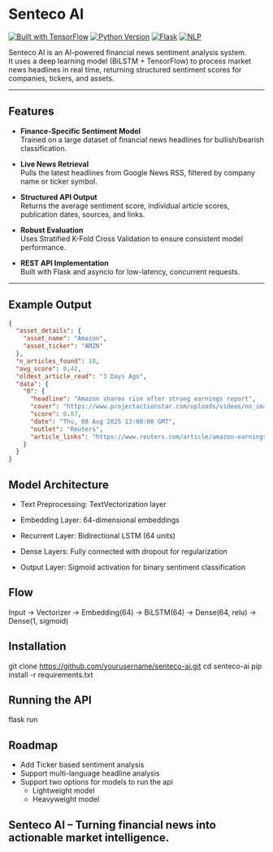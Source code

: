 # Senteco AI

[![Built with TensorFlow](https://img.shields.io/badge/Built%20with-TensorFlow-orange?logo=tensorflow)](https://www.tensorflow.org/)
[![Python Version](https://img.shields.io/badge/Python-3.9%2B-blue?logo=python)](https://www.python.org/)
[![Flask](https://img.shields.io/badge/Framework-Flask-lightgrey?logo=flask)](https://flask.palletsprojects.com/)
[![NLP](https://img.shields.io/badge/NLP-Financial%20Sentiment-yellow)](#)

Senteco AI is an AI-powered financial news sentiment analysis system.  
It uses a deep learning model (BiLSTM + TensorFlow) to process market news headlines in real time, returning structured sentiment scores for companies, tickers, and assets.

---

## Features

- **Finance-Specific Sentiment Model**  
  Trained on a large dataset of financial news headlines for bullish/bearish classification.

- **Live News Retrieval**  
  Pulls the latest headlines from Google News RSS, filtered by company name or ticker symbol.

- **Structured API Output**  
  Returns the average sentiment score, individual article scores, publication dates, sources, and links.

- **Robust Evaluation**  
  Uses Stratified K-Fold Cross Validation to ensure consistent model performance.

- **REST API Implementation**  
  Built with Flask and asyncio for low-latency, concurrent requests.

---

## Example Output

```json
{
  "asset_details": {
    "asset_name": "Amazon",
    "asset_ticker": "AMZN"
  },
  "n_articles_found": 10,
  "avg_score": 0.42,
  "oldest_article_read": "3 Days Ago",
  "data": {
    "0": {
      "headline": "Amazon shares rise after strong earnings report",
      "cover": "https://www.projectactionstar.com/uploads/videos/no_image.gif",
      "score": 0.87,
      "date": "Thu, 08 Aug 2025 13:00:00 GMT",
      "outlet": "Reuters",
      "article_links": "https://www.reuters.com/article/amazon-earnings"
    }
  }
}
```
## Model Architecture

 - Text Preprocessing: TextVectorization layer

 - Embedding Layer: 64-dimensional embeddings

 - Recurrent Layer: Bidirectional LSTM (64 units)

 - Dense Layers: Fully connected with dropout for regularization

 - Output Layer: Sigmoid activation for binary sentiment classification

## Flow

Input → Vectorizer → Embedding(64) → BiLSTM(64) → Dense(64, relu) → Dense(1, sigmoid)

## Installation

git clone https://github.com/yourusername/senteco-ai.git
cd senteco-ai
pip install -r requirements.txt

## Running the API

flask run

## Roadmap

 - Add Ticker based sentiment analysis
 - Support multi-language headline analysis
 - Support two options for models to run the api
   - Lightweight model
   - Heavyweight model

## Senteco AI – Turning financial news into actionable market intelligence.
